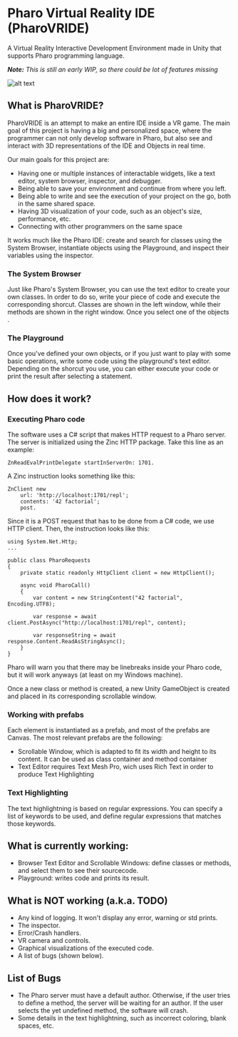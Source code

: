 # Pharo Virtual Reality IDE (PharoVRIDE)
A Virtual Reality Interactive Development Environment made in Unity that supports Pharo programming language.

<i><b>Note:</b> This is still an early WIP, so there could be lot of features missing</i>

![alt text](https://github.com/Vito217/CC5114/blob/master/screenShots/VRIDE.png)

## What is PharoVRIDE?

PharoVRIDE is an attempt to make an entire IDE inside a VR game. The main goal of this project is having a big and personalized space, where the programmer can not only develop software in Pharo, but also see and interact with 3D representations of the IDE and Objects in real time.

Our main goals for this project are:
<ul>
  <li>Having one or multiple instances of interactable widgets, like a text editor, system browser, inspector, and debugger.</li>
  <li>Being able to save your environment and continue from where you left.</li>
  <li>Being able to write and see the execution of your project on the go, both in the same shared space.</li>
  <li>Having 3D visualization of your code, such as an object's size, performance, etc.</li>
  <li>Connecting with other programmers on the same space</li>
</ul>

It works much like the Pharo IDE: create and search for classes using the System Browser, instantiate objects using the Playground, and inspect their variables using the inspector.

### The System Browser

Just like Pharo's System Browser, you can use the text editor to create your own classes. In order to do so, write your piece of code and execute the corresponding shorcut. Classes are shown in the left window, while their methods are shown in the right window. Once you select one of the objects .

### The Playground
Once you've defined your own objects, or if you just want to play with some basic operations, write some code using the playground's text editor. Depending on the shorcut you use, you can either execute your code or print the result after selecting a statement.

## How does it work?

### Executing Pharo code
The software uses a C# script that makes HTTP request to a Pharo server. The server is initialized using the Zinc HTTP package. Take this line as an example:

```
ZnReadEvalPrintDelegate startInServerOn: 1701.
```

A Zinc instruction looks something like this:

```
ZnClient new
    url: 'http://localhost:1701/repl';
    contents: '42 factorial';
    post.
```

Since it is a POST request that has to be done from a C# code, we use HTTP client. Then, the instruction looks like this:

```
using System.Net.Http;
...

public class PharoRequests
{
    private static readonly HttpClient client = new HttpClient();

    async void PharoCall()
    {   
        var content = new StringContent("42 factorial", Encoding.UTF8);

        var response = await client.PostAsync("http://localhost:1701/repl", content);

        var responseString = await response.Content.ReadAsStringAsync();
    }
}
```

Pharo will warn you that there may be linebreaks inside your Pharo code, but it will work anyways (at least on my Windows machine).

Once a new class or method is created, a new Unity GameObject is created and placed in its corresponding scrollable window.

### Working with prefabs

Each element is instantiated as a prefab, and most of the prefabs are Canvas. The most relevant prefabs are the following:

<ul>
  <li>Scrollable Window, which is adapted to fit its width and height to its content. It can be used as class container and method container</li>
  <li>Text Editor requires Text Mesh Pro, wich uses Rich Text in order to produce Text Highlighting</li>
</ul>

### Text Highlighting

The text highlightning is based on regular expressions. You can specify a list of keywords to be used, and define regular expressions that matches those keywords.

## What is currently working:

<ul>
  <li>Browser Text Editor and Scrollable Windows: define classes or methods, and select them to see their sourcecode.</li>
  <li>Playground: writes code and prints its result.</li>
</ul>

## What is NOT working (a.k.a. TODO)

<ul>
  <li>Any kind of logging. It won't display any error, warning or std prints.</li>
  <li>The inspector.</li>
  <li>Error/Crash handlers.</li>
  <li>VR camera and controls.</li>
  <li>Graphical visualizations of the executed code.</li>
  <li>A list of bugs (shown below).</li>
</ul>

## List of Bugs

<ul>
  <li>The Pharo server must have a default author. Otherwise, if the user tries to define a method, the server will be waiting for an author. If the user selects the yet undefined method, the software will crash.</li>
  <li>Some details in the text highlightning, such as incorrect coloring, blank spaces, etc.</li>
</ul>

